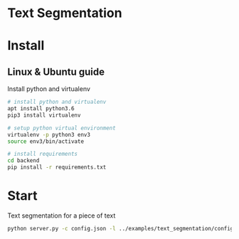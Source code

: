 
# Text Segmentation

# Install

## Linux & Ubuntu guide

Install python and virtualenv 

```bash
# install python and virtualenv 
apt install python3.6
pip3 install virtualenv

# setup python virtual environment 
virtualenv -p python3 env3
source env3/bin/activate

# install requirements 
cd backend
pip install -r requirements.txt
```

# Start

Text segmentation for a piece of text

```bash
python server.py -c config.json -l ../examples/text_segmentation/config.xml -i ../examples/text_segmentation/tasks.json -o output
```
